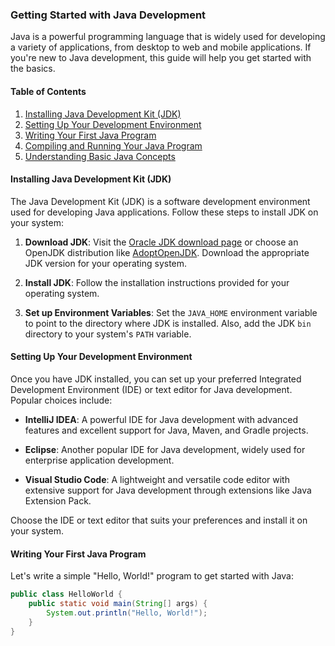### Getting Started with Java Development

Java is a powerful programming language that is widely used for developing a variety of applications, from desktop to web and mobile applications. If you're new to Java development, this guide will help you get started with the basics.

#### Table of Contents

1. [Installing Java Development Kit (JDK)](#installing-java-development-kit-jdk)
2. [Setting Up Your Development Environment](#setting-up-your-development-environment)
3. [Writing Your First Java Program](#writing-your-first-java-program)
4. [Compiling and Running Your Java Program](#compiling-and-running-your-java-program)
5. [Understanding Basic Java Concepts](#understanding-basic-java-concepts)

#### Installing Java Development Kit (JDK)

The Java Development Kit (JDK) is a software development environment used for developing Java applications. Follow these steps to install JDK on your system:

1. **Download JDK**: Visit the [Oracle JDK download page](https://www.oracle.com/java/technologies/javase-downloads.html) or choose an OpenJDK distribution like [AdoptOpenJDK](https://adoptopenjdk.net/). Download the appropriate JDK version for your operating system.

2. **Install JDK**: Follow the installation instructions provided for your operating system.

3. **Set up Environment Variables**: Set the `JAVA_HOME` environment variable to point to the directory where JDK is installed. Also, add the JDK `bin` directory to your system's `PATH` variable.

#### Setting Up Your Development Environment

Once you have JDK installed, you can set up your preferred Integrated Development Environment (IDE) or text editor for Java development. Popular choices include:

- **IntelliJ IDEA**: A powerful IDE for Java development with advanced features and excellent support for Java, Maven, and Gradle projects.

- **Eclipse**: Another popular IDE for Java development, widely used for enterprise application development.

- **Visual Studio Code**: A lightweight and versatile code editor with extensive support for Java development through extensions like Java Extension Pack.

Choose the IDE or text editor that suits your preferences and install it on your system.

#### Writing Your First Java Program

Let's write a simple "Hello, World!" program to get started with Java:

```java
public class HelloWorld {
    public static void main(String[] args) {
        System.out.println("Hello, World!");
    }
}
